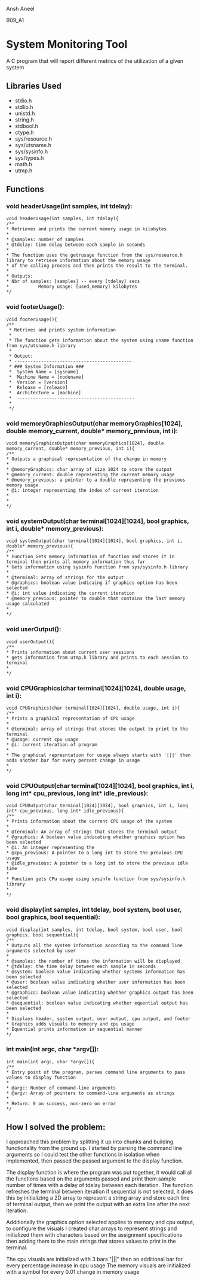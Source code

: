 Ansh Aneel

B09_A1

# System Monitoring Tool

  A C program that will report different metrics of the utilization of a given system
  
## Libraries Used

- stdio.h
- stdlib.h
- unistd.h
- string.h
- stdbool.h
- ctype.h
- sys/resource.h
- sys/utsname.h
- sys/sysinfo.h
- sys/types.h
- math.h
- utmp.h

## Functions
### void headerUsage(int samples, int tdelay):
    
    void headerUsage(int samples, int tdelay){
    /**
    * Retrieves and prints the current memory usage in kilobytes
    * 
    * @samples: number of samples 
    * @tdelay: time delay between each sample in seconds
    *
    * The function uses the getrusage function from the sys/resource.h library to retrieve information about the memory usage
    * of the calling process and then prints the result to the terminal.
    *
    * Outputs: 
    * Nbr of samples: [samples] -- every [tdelay] secs
    *           Memory usage: [used_memory] kilobytes
    */
    
    
    
    
### void footerUsage():

   
    void footerUsage(){
    /**
     * Retrives and prints system information
     *
     * The function gets information about the system using uname function from sys/utsname.h library
     * 
     * Output:
     * --------------------------------------------
     * ### System Information ###
     *  System Name = [sysname]
     *  Machine Name = [nodename]
     *  Version = [version]
     *  Release = [release]
     *  Architecture = [machine]
     *  --------------------------------------------
     *
     */
    
    
    
    
### void memoryGraphicsOutput(char memoryGraphics[1024], double memory_current, double* memory_previous, int i):

   
    void memoryGraphicsOutput(char memoryGraphics[1024], double memory_current, double* memory_previous, int i){
    /**
    * Outputs a graphical representation of the change in memory
    * 
    * @memoryGraphics: char array of size 1024 to store the output
    * @memory_current: double representing the current memory usage
    * @memory_previous: a pointer to a double representing the previous memory usage
    * @i: integer representing the index of current iteration
    *
    *
    */
    
    
    
    
### void systemOutput(char terminal[1024][1024], bool graphics, int i, double* memory_previous): 
    
    void systemOutput(char terminal[1024][1024], bool graphics, int i, double* memory_previous){
    /**
    * Function Gets memory information of function and stores it in terminal then prints all memory information thus far
    * Gets information using sysinfo function from sys/sysinfo.h library
    *
    * @terminal: array of strings for the output
    * @graphics: boolean value indicaing if graphics option has been selected
    * @i: int value indicating the current iteration
    * @memory_previous: pointer to double that contains the last memory usage calculated
    *
    */
    
    
    
    
### void userOutput(): 
   
    void userOutput(){
    /**
    * Prints information about current user sessions
    * gets information from utmp.h library and prints to each session to terminal
    *
    */
    
    
    
    
### void CPUGraphics(char terminal[1024][1024], double usage, int i): 
   
    void CPUGraphics(char terminal[1024][1024], double usage, int i){
    /**
    * Prints a graphical representation of CPU usage
    *
    * @terminal: array of strings that stores the output to print to the terminal
    * @usage: current cpu usage
    * @i: current iteration of program
    *
    * The graphical represntation for usage always starts with '|||' then adds another bar for every percent change in usage
    *
    */
    
    
    
    
### void CPUOutput(char terminal[1024][1024], bool graphics, int i, long int* cpu_previous, long int* idle_previous): 
   
    void CPUOutput(char terminal[1024][1024], bool graphics, int i, long int* cpu_previous, long int* idle_previous){
    /**
    * Prints information about the current CPU usage of the system
    *
    * @terminal: An array of strings that stores the terminal output
    * @graphics: A boolean value indicating whether graphics option has been selected
    * @i: An integer representing the 
    * @cpu_previous: A pointer to a long int to store the previous CPU usage 
    * @idle_previous: A pointer to a long int to store the previous idle time
    *
    * Function gets CPu usage using sysinfo function from sys/sysinfo.h library
    *
    */
    
    
    
    
### void display(int samples, int tdelay, bool system, bool user, bool graphics, bool sequential): 
   
    void display(int samples, int tdelay, bool system, bool user, bool graphics, bool sequential){
    /**
    * Outputs all the system information according to the command line arguments selected by user
    * 
    * @samples: the number of times the information will be displayed
    * @tdelay: the time delay between each sample in seconds
    * @system: boolean value indicating whether systems information has been selected
    * @user: boolean value indicating whether user information has been selected
    * @graphics: boolean value indicating whether graphics output has been selected
    * @sequential: boolean value indicating whether equential output has been selected
    * 
    * Displays header, system output, user output, cpu output, and footer
    * Graphics adds visuals to memeory and cpu usage
    * Equential prints information in sequential manner
    */
    
    
    
    
### int main(int argc, char *argv[]): 
   
    int main(int argc, char *argv[]){
    /**
    * Entry point of the program, parses command line arguments to pass values to display function
    *
    * @argc: Number of command-line arguments
    * @argv: Array of pointers to command-line arguments as strings
    *
    * Return: 0 on success, non-zero on error
    */
    
    
    
    

## How I solved the problem: 

I approached this problem by splitting it up into chunks and building functionality from the ground up. I started by parsing the command line arguments so I could test the other functions in isolation when implemented, then passed the passed argument to the display function.

The display function is where the program was put together, it would call all the functions based on the arguments passed and print them sample number of times with a delay of tdelay between each iteration. The function refreshes the terminal between iteration if sequential is not selected, it does this by initializing a 2D array to represent a string array and store each line of terminal output, then we print the output with an extra line after the next iteration.

Additionally the graphics option selected applies to memory and cpu output, to configure the visuals I created char arrays to represent strings and initialized them with characters based on the assignment specifications then adding them to the main strings that stores values to print in the terminal.

The cpu visuals are initialized with 3 bars "|||" then an additional bar for every percentage increase in cpu usage
The memory visuals are initialized with a symbol for every 0.01 change in memory usage


